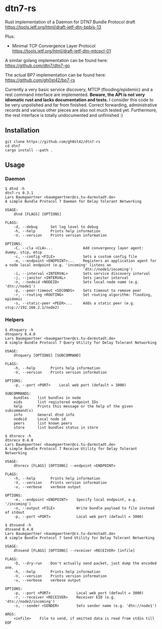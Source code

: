 # dtn7-rs
Rust implementation of a Daemon for DTN7 Bundle Protocol draft https://tools.ietf.org/html/draft-ietf-dtn-bpbis-13

Plus:
* Minimal TCP Convergence Layer Protocol https://tools.ietf.org/html/draft-ietf-dtn-mtcpcl-01

A similar golang implementation can be found here: https://github.com/dtn7/dtn7-go

The actual BP7 implementation can be found here: https://github.com/gh0st42/bp7-rs

Currently a very basic service discovery, MTCP (flooding/epidemic) and a rest command interface are implemented.
**Beware, the API is not very idiomatic rust and lacks documentation and tests.**
I consider this code to be very unpolished and far from finished. Correct forwarding, administrative records and various other pieces are also not much tested yet. Furthermore, the rest interface is totally undocumented and unfinished :)

## Installation

```
git clone https://github.com/gh0st42/dtn7-rs
cd dtn7
cargo install --path .
```

## Usage

### Daemon

```
$ dtnd -h
dtn7-rs 0.3.1
Lars Baumgaertner <baumgaertner@cs.tu-darmstadt.de>
A simple Bundle Protocol 7 Daemon for Delay Tolerant Networking

USAGE:
    dtnd [FLAGS] [OPTIONS]

FLAGS:
    -d, --debug      Set log level to debug
    -h, --help       Prints help information
    -V, --version    Prints version information

OPTIONS:
    -C, --cla <CLA>...              Add convergency layer agent: dummy, stcp, mtcp
    -c, --config <FILE>             Sets a custom config file
    -e, --endpoint <ENDPOINT>...    Registers an application agent for a node local endpoint (e.g. 'incoming' listens on
                                    'dtn://node1/incoming')
    -i, --interval <INTERVAL>       Sets service discovery interval
    -j, --janitor <INTERVAL>        Sets janitor interval
    -n, --nodeid <NODEID>           Sets local node name (e.g. 'dtn://node1')
    -p, --peer-timeout <SECONDS>    Sets timeout to remove peer
    -r, --routing <ROUTING>         Set routing algorithm: flooding, epidemic
    -s, --static-peer <PEER>...     Adds a static peer (e.g. stcp://192.168.2.1/node2)
```

### Helpers

```
$ dtnquery -h
dtnquery 0.4.0
Lars Baumgaertner <baumgaertner@cs.tu-darmstadt.de>
A simple Bundle Protocol 7 Query Utility for Delay Tolerant Networking

USAGE:
    dtnquery [OPTIONS] [SUBCOMMAND]

FLAGS:
    -h, --help       Prints help information
    -V, --version    Prints version information

OPTIONS:
    -p, --port <PORT>    Local web port (default = 3000)

SUBCOMMANDS:
    bundles    list bundles in node
    eids       list registered endpoint IDs
    help       Prints this message or the help of the given subcommand(s)
    info       General dtnd info
    nodeid     Local node id
    peers      list known peers
    store      list bundles status in store

$ dtnrecv -h
dtnrecv 0.4.0
Lars Baumgaertner <baumgaertner@cs.tu-darmstadt.de>
A simple Bundle Protocol 7 Receive Utility for Delay Tolerant Networking

USAGE:
    dtnrecv [FLAGS] [OPTIONS] --endpoint <ENDPOINT>

FLAGS:
    -h, --help       Prints help information
    -V, --version    Prints version information
    -v, --verbose    verbose output

OPTIONS:
    -e, --endpoint <ENDPOINT>    Specify local endpoint, e.g. '/incoming')
    -o, --output <FILE>          Write bundle payload to file instead of stdout
    -p, --port <PORT>            Local web port (default = 3000)
   
$ dtnsend -h
dtnsend 0.4.0
Lars Baumgaertner <baumgaertner@cs.tu-darmstadt.de>
A simple Bundle Protocol 7 Send Utility for Delay Tolerant Networking

USAGE:
    dtnsend [FLAGS] [OPTIONS] --receiver <RECEIVER> [infile]

FLAGS:
    -D, --dry-run    Don't actually send packet, just dump the encoded one.
    -h, --help       Prints help information
    -V, --version    Prints version information
    -v, --verbose    verbose output

OPTIONS:
    -p, --port <PORT>            Local web port (default = 3000)
    -r, --receiver <RECEIVER>    Receiver EID (e.g. 'dtn://node2/incoming')
    -s, --sender <SENDER>        Sets sender name (e.g. 'dtn://node1')

ARGS:
    <infile>    File to send, if omitted data is read from stdin till EOF
```